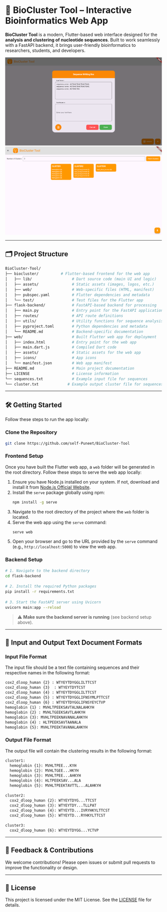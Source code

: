 # 🧬 BioCluster Tool – Interactive Bioinformatics Web App

**BioCluster Tool** is a modern, Flutter-based web interface designed for the **analysis and clustering of nucleotide sequences**. Built to work seamlessly with a FastAPI backend, it brings user-friendly bioinformatics to researchers, students, and developers.

![screenshot](biocluster_test\assets\screenshorts\input_sequence.png)
![screenshot](biocluster_test\assets\screenshorts\clustering.png)

---

## 🗂 Project Structure

```bash
BioCluster-Tool/
├── biocluster/          # Flutter-based frontend for the web app
│   ├── lib/                  # Dart source code (main UI and logic)
│   ├── assets/               # Static assets (images, logos, etc.)
│   ├── web/                  # Web-specific files (HTML, manifest)
│   ├── pubspec.yaml          # Flutter dependencies and metadata
│   └── test/                 # Test files for the Flutter app
├── flask-backend/            # FastAPI-based backend for processing
│   ├── main.py               # Entry point for the FastAPI application
│   ├── routes/               # API route definitions
│   ├── utils/                # Utility functions for sequence analysis
│   ├── pyproject.toml        # Python dependencies and metadata
│   └── README.md             # Backend-specific documentation
├── web/                      # Built Flutter web app for deployment
│   ├── index.html            # Entry point for the web app
│   ├── main.dart.js          # Compiled Dart code
│   ├── assets/               # Static assets for the web app
│   ├── icons/                # App icons
│   └── manifest.json         # Web app manifest
├── README.md                 # Main project documentation
├── LICENSE                   # License information
└── sequences.txt             # Example input file for sequences
└── cluster.txt             # Example output cluster file for sequences
```

---

## 🛠 Getting Started

Follow these steps to run the app locally:

### Clone the Repository

```bash
git clone https://github.com/self-Puneet/BioCluster-Tool
```

### Frontend Setup

Once you have built the Flutter web app, a `web` folder will be generated in the root directory. Follow these steps to serve the web app locally:

1. Ensure you have Node.js installed on your system. If not, download and install it from [Node.js Official Website](https://nodejs.org/).
2. Install the `serve` package globally using npm:
   ```bash
   npm install -g serve
   ```
3. Navigate to the root directory of the project where the `web` folder is located.
4. Serve the web app using the `serve` command:
   ```bash
   serve web
   ```
5. Open your browser and go to the URL provided by the `serve` command (e.g., `http://localhost:5000`) to view the web app.

### Backend Setup

```bash
# 1. Navigate to the backend directory
cd flask-backend

# 2. Install the required Python packages
pip install -r requirements.txt

# 3. Start the FastAPI server using Uvicorn
uvicorn main:app --reload
```

> ⚠️ **Make sure the backend server is running** (see backend setup above).

---

## 📄 Input and Output Text Document Formats

### Input File Format
The input file should be a text file containing sequences and their respective names in the following format:

```
cox2_dloop_human {2} : WTYEYTDYGGLILTTCST
cox2_dloop_human {3}  : WTYEYTDYTCST
cox2_dloop_human {4} : WTYEYTDYGGLILTTCST
cox2_dloop_human {5} : WTYEYTDYGGLIFNSYMLPTTCST
cox2_dloop_human {6} : WTYEYTDYGGLIFNSYEYCTVP
hemoglobin {1} : MVHLTPEEKSAVTALNALAHKYH
hemoglobin {2} : MVHLTGEEKSAVTLAHKYH
hemoglobin {3}: MVHLTPEEKNAVANALAHKYH
hemoglobin {4} : HLTPEEKSAVTAANALA
hemoglobin {5}: MVHLTPEEKTAVANALAHKYH
```

### Output File Format
The output file will contain the clustering results in the following format:

```
cluster1:
  hemoglobin {1}: MVHLTPEE...KYH
  hemoglobin {2}: MVHLTGEE...HKYH
  hemoglobin {3}: MVHLTPEE...AHKYH
  hemoglobin {4}: HLTPEEKSAV...ALA
  hemoglobin {5}: MVHLTPEEKTAVTTL...ALAHKYH

cluster2:
  cox2_dloop_human {2}: WTYEYTDYG...TTCST
  cox2_dloop_human {3}: WTYEYTDY...TLLPAT
  cox2_dloop_human {4}: WTYEYTD...IVRYHKYLTTCST
  cox2_dloop_human {5}: WTYEYTD...RYHKYLTTCST

cluster3:
  cox2_dloop_human {6}: WTYEYTDYGG...YCTVP

```

---

## 💬 Feedback & Contributions

We welcome contributions! Please open issues or submit pull requests to improve the functionality or design.

---

## 📜 License

This project is licensed under the MIT License. See the [LICENSE](../LICENSE) file for details.
